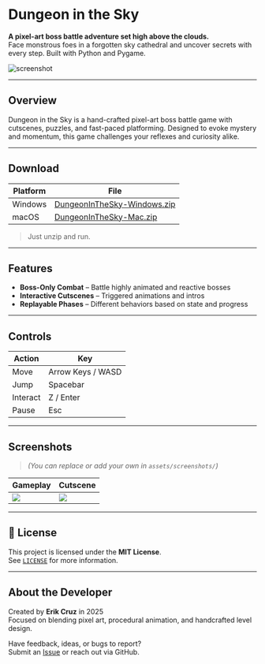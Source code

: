 # Dungeon in the Sky

**A pixel-art boss battle adventure set high above the clouds.**  
Face monstrous foes in a forgotten sky cathedral and uncover secrets with every step. Built with Python and Pygame.

![screenshot](assets/screenshots/preview.png)

---

## Overview

Dungeon in the Sky is a hand-crafted pixel-art boss battle game with cutscenes, puzzles, and fast-paced platforming. Designed to evoke mystery and momentum, this game challenges your reflexes and curiosity alike.

---

## Download

| Platform | File |
|----------|------|
| Windows | [DungeonInTheSky-Windows.zip]([https://github.com/yourusername/dungeon-in-the-sky/releases/download/v1.0.0/DungeonInTheSky-Windows.zip](https://github.com/ecruzmango/Dungeon_sky/releases/download/v1.0.1/Dungeon.in.the.Sky.Windows.zip)) |
| macOS   | [DungeonInTheSky-Mac.zip](https://github.com/yourusername/dungeon-in-the-sky/releases/download/v1.0.0/DungeonInTheSky-Mac.zip) |

> Just unzip and run.
> 
---

## Features

- **Boss-Only Combat** – Battle highly animated and reactive bosses
- **Interactive Cutscenes** – Triggered animations and intros
- **Replayable Phases** – Different behaviors based on state and progress

---

## Controls

| Action       | Key             |
|--------------|-----------------|
| Move         | Arrow Keys / WASD |
| Jump         | Spacebar        |
| Interact     | Z / Enter       |
| Pause        | Esc             |

---

## Screenshots

> *(You can replace or add your own in `assets/screenshots/`)*

| Gameplay | Cutscene |
|----------|----------|
| ![](assets/screenshots/screen1.png) | ![](assets/screenshots/screen2.png) |

---

## 📄 License

This project is licensed under the **MIT License**.  
See [`LICENSE`](LICENSE) for more information.

---

## About the Developer

Created by **Erik Cruz** in 2025  
Focused on blending pixel art, procedural animation, and handcrafted level design.

Have feedback, ideas, or bugs to report?  
Submit an [Issue](https://github.com/yourusername/dungeon-in-the-sky/issues) or reach out via GitHub.

